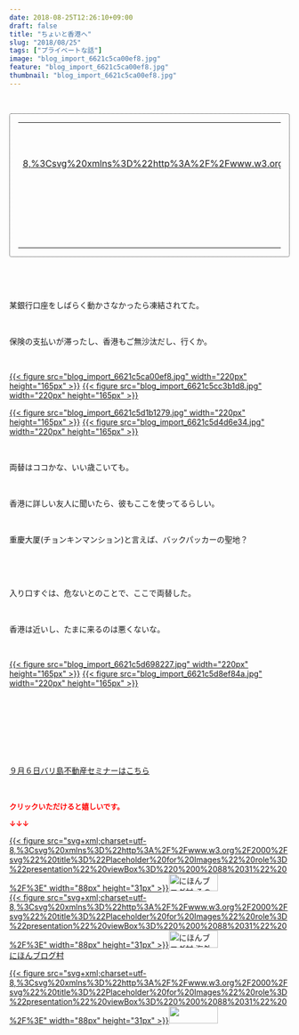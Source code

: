 ```yaml
---
date: 2018-08-25T12:26:10+09:00
draft: false
title: "ちょいと香港へ"
slug: "2018/08/25"
tags: ["プライベートな話"]
image: "blog_import_6621c5ca00ef8.jpg"
feature: "blog_import_6621c5ca00ef8.jpg"
thumbnail: "blog_import_6621c5ca00ef8.jpg"
---
```

<p> </p><div contenteditable="false" style="padding: 15px; border-radius: 4px; border: 1px dotted currentColor; border-image: none;"><table border="0" cellpadding="0" cellspacing="0" style="margin: 0px; table-layout: fixed;" width="100%">	<tbody width="100%">		<tr>			<td aligin="center" style="vertical-align: middle;" width="95"><span style="text-align: center; display: block;"><a alt0="AmebaAffiliate" alt1="稼げる人の常識、稼げない人の常識" alt2="Amazon" alt3="https://images-fe.ssl-images-amazon.com/images/I/51Ft8zEBpkL._SL160_.jpg" alt4="1" href="4802110227?SubscriptionId=AKIAJLD6FH2TADXIQKDQ&amp;tag=amebablog-a2371184-22&amp;linkCode=xm2&amp;camp=2025&amp;creative=165953&amp;creativeASIN=4802110227" target="_blank">{{< figure src="svg+xml;charset=utf-8,%3Csvg%20xmlns%3D%22http%3A%2F%2Fwww.w3.org%2F2000%2Fsvg%22%20title%3D%22Placeholder%20for%20Images%22%20role%3D%22presentation%22%20viewBox%3D%220%200%201%201%22%20%2F%3E"  >}}<noscript><img alt="稼げる人の常識、稼げない人の常識" border="0" data-img="affiliate" src="https://images-fe.ssl-images-amazon.com/images/I/51Ft8zEBpkL._SL160_.jpg" style="margin: 0px; vertical-align: middle; max-width: 95px;"></noscript></a></span></td>			<td style="line-height: 1.5; padding-left: 15px; vertical-align: middle;"><a alt0="AmebaAffiliate" alt1="稼げる人の常識、稼げない人の常識" alt2="Amazon" alt3="https://images-fe.ssl-images-amazon.com/images/I/51Ft8zEBpkL._SL160_.jpg" alt4="1" href="4802110227?SubscriptionId=AKIAJLD6FH2TADXIQKDQ&amp;tag=amebablog-a2371184-22&amp;linkCode=xm2&amp;camp=2025&amp;creative=165953&amp;creativeASIN=4802110227" target="_blank">稼げる人の常識、稼げない人の常識</a>			<div style="padding: 3px 0px;">1,200円</div>			<div style="font-size: 0.83em;">Amazon</div></td>		</tr>	</tbody></table></div><p> </p><p> </p><p>某銀行口座をしばらく動かさなかったら凍結されてた。</p><p> </p><p>保険の支払いが滞ったし、香港もご無沙汰だし、行くか。</p><p> </p><p><a href="blog_import_6621c5ca00ef8.jpg">{{< figure src="blog_import_6621c5ca00ef8.jpg" width="220px" height="165px" >}}</a> <a href="blog_import_6621c5cc3b1d8.jpg">{{< figure src="blog_import_6621c5cc3b1d8.jpg" width="220px" height="165px" >}}</a></p><p><a href="blog_import_6621c5d1b1279.jpg">{{< figure src="blog_import_6621c5d1b1279.jpg" width="220px" height="165px" >}}</a> <a href="blog_import_6621c5d4d6e34.jpg">{{< figure src="blog_import_6621c5d4d6e34.jpg" width="220px" height="165px" >}}</a></p><p> </p><p>両替はココかな、いい歳こいても。</p><p> </p><p>香港に詳しい友人に聞いたら、彼もここを使ってるらしい。</p><p> </p><p>重慶大厦(チョンキンマンション)と言えば、バックパッカーの聖地？</p><p> </p><p> </p><p>入り口すぐは、危ないとのことで、ここで両替した。</p><p> </p><p>香港は近いし、たまに来るのは悪くないな。</p><p> </p><p><a href="blog_import_6621c5d698227.jpg">{{< figure src="blog_import_6621c5d698227.jpg" width="220px" height="165px" >}}</a> <a href="blog_import_6621c5d8ef84a.jpg">{{< figure src="blog_import_6621c5d8ef84a.jpg" width="220px" height="165px" >}}</a></p><p> </p><p> </p><p> </p><p> </p><p><a href="iin.co.jp" target="_blank">９月６日バリ島不動産セミナーはこちら</a></p><p> </p><p><font color="#ff0000" size="2"><strong>クリックいただけると嬉しいです。</strong></font></p><p><font color="#ff0000" size="2"><strong>↓↓↓</strong></font></p><p><a href="ranking.html?p_cid=01260127" id="&amp;blogmura_banner" target="_blank">{{< figure src="svg+xml;charset=utf-8,%3Csvg%20xmlns%3D%22http%3A%2F%2Fwww.w3.org%2F2000%2Fsvg%22%20title%3D%22Placeholder%20for%20Images%22%20role%3D%22presentation%22%20viewBox%3D%220%200%2088%2031%22%20%2F%3E" width="88px" height="31px" >}}<noscript><img alt="にほんブログ村 その他生活ブログ 不動産投資へ" border="0" height="31" src="https://img-proxy.blog-video.jp/images?url=http%3A%2F%2Flife.blogmura.com%2Fhudousantoushi%2Fimg%2Fhudousantoushi88_31.gif" width="88"></noscript></a><br/><a href="ranking.html?p_cid=01260127" target="_blank">{{< figure src="svg+xml;charset=utf-8,%3Csvg%20xmlns%3D%22http%3A%2F%2Fwww.w3.org%2F2000%2Fsvg%22%20title%3D%22Placeholder%20for%20Images%22%20role%3D%22presentation%22%20viewBox%3D%220%200%2088%2031%22%20%2F%3E" width="88px" height="31px" >}}<noscript><img alt="にほんブログ村 海外生活ブログ バリ島情報へ" border="0" height="31" src="https://img-proxy.blog-video.jp/images?url=http%3A%2F%2Foverseas.blogmura.com%2Fbali%2Fimg%2Fbali88_31.gif" width="88"></noscript></a><br/><a href="ranking.html?p_cid=01260127" target="_blank">にほんブログ村</a></p><p><a href="link.php?1804582" title="人気ブログランキングへ">{{< figure src="svg+xml;charset=utf-8,%3Csvg%20xmlns%3D%22http%3A%2F%2Fwww.w3.org%2F2000%2Fsvg%22%20title%3D%22Placeholder%20for%20Images%22%20role%3D%22presentation%22%20viewBox%3D%220%200%2088%2031%22%20%2F%3E" width="88px" height="31px" >}}<noscript><img border="0" height="31" src="https://blog.with2.net/img/banner/banner_22.gif" width="88"></noscript></a></p><p> </p>

